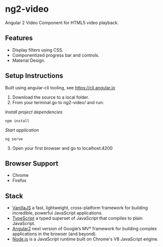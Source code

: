 # ng2-video
Angular 2 Video Component for HTML5 video playback.

## Features

- Display filters using CSS.
- Componentized progress bar and controls.
- Material Design.

## Setup Instructions

Built using angular-cli tooling, see https://cli.angular.io

1. Download the source to a local folder.
2. From your terminal go to ng2-video/ and run: 

_Install project dependencies_
```
npm install
```
_Start application_
```
ng serve
```
3. Open your first browser and go to localhost:4200

## Browser Support

- Chrome
- Firefox

## Stack

 * [VanillaJS](http://vanilla-js.com "VanillaJS") a fast, lightweight, cross-platform framework for building incredible, powerful JavaScript applications.
 * [TypeScript](https://www.typescriptlang.org/index.html "TypeScript") a typed superset of JavaScript that compiles to plain JavaScript.
 * [Angular2](https://angular.io "Angular 2") next version of Google’s MV* framework for building complex applications in the browser (and beyond).
 * [Node.js](https://nodejs.org/en "Node.js�") is a JavaScript runtime built on Chrome's V8 JavaScript engine.
